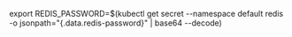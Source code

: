  export REDIS_PASSWORD=$(kubectl get secret --namespace default redis -o jsonpath="{.data.redis-password}" | base64 --decode)
